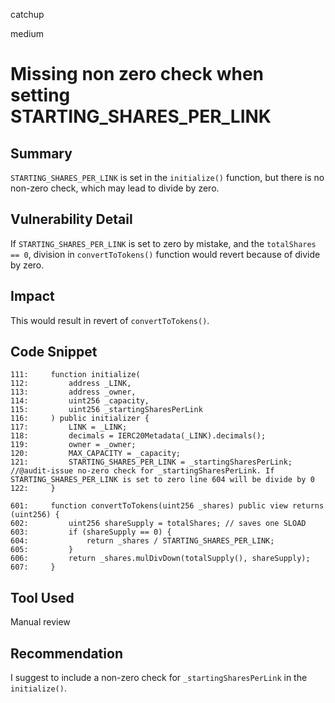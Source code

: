 catchup

medium

# Missing non zero check when setting STARTING_SHARES_PER_LINK


## Summary
```STARTING_SHARES_PER_LINK``` is set in the ```initialize()``` function, but there is no non-zero check, which may lead to divide by zero.

## Vulnerability Detail
If ```STARTING_SHARES_PER_LINK``` is set to zero by mistake, and the ```totalShares == 0```, division in ```convertToTokens()``` function would revert because of divide by zero.

## Impact
This would result in revert of ```convertToTokens()```.


## Code Snippet
~~~
111:     function initialize(
112:         address _LINK,
113:         address _owner,
114:         uint256 _capacity,
115:         uint256 _startingSharesPerLink
116:     ) public initializer {
117:         LINK = _LINK;
118:         decimals = IERC20Metadata(_LINK).decimals();
119:         owner = _owner;
120:         MAX_CAPACITY = _capacity;
121:         STARTING_SHARES_PER_LINK = _startingSharesPerLink;  //@audit-issue no-zero check for _startingSharesPerLink. If STARTING_SHARES_PER_LINK is set to zero line 604 will be divide by 0
122:     }
~~~

~~~
601:     function convertToTokens(uint256 _shares) public view returns (uint256) {
602:         uint256 shareSupply = totalShares; // saves one SLOAD
603:         if (shareSupply == 0) {
604:             return _shares / STARTING_SHARES_PER_LINK;
605:         }
606:         return _shares.mulDivDown(totalSupply(), shareSupply);
607:     }
~~~

## Tool Used
Manual review

## Recommendation
I suggest to include a non-zero check for ```_startingSharesPerLink``` in the ```initialize()```.
